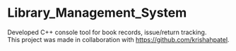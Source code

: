 # Library_Management_System
Developed C++ console tool for book records, issue/return tracking.<br>
This project was made in collaboration with https://github.com/krishahpatel.

